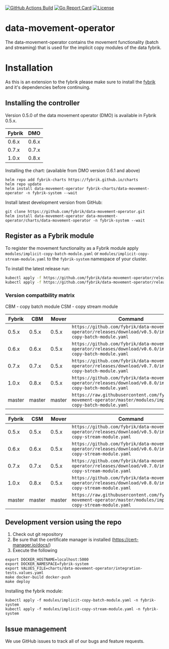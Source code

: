 [![GitHub Actions Build](https://github.com/fybrik/data-movement-operator/actions/workflows/build.yml/badge.svg)](https://github.com/fybrik/data-movement-operator/actions/workflows/build.yml)
[![Go Report Card](https://goreportcard.com/badge/github.com/fybrik/data-movement-operator)](https://goreportcard.com/report/github.com/fybrik/data-movement-operator)
[![License](https://img.shields.io/badge/License-Apache%202.0-blue.svg)](https://opensource.org/licenses/Apache-2.0)

# data-movement-operator

The data-movement-operator contains the movement functionality (batch and streaming) that is used for the implicit copy modules of the data fybrik.

# Installation

As this is an extension to the fybrik please make sure to install the [fybrik](https://github.com/fybrik/fybrik) and it's dependencies before continuing.

## Installing the controller

Version 0.5.0 of the data movement operator (DMO) is available in Fybrik 0.5.x.

| Fybrik           | DMO
| ---              | ---
| 0.6.x            | 0.6.x
| 0.7.x            | 0.7.x
| 1.0.x            | 0.8.x


Installing the chart: (available from DMO version 0.6.1 and above)
```
helm repo add fybrik-charts https://fybrik.github.io/charts
helm repo update
helm install data-movement-operator fybrik-charts/data-movement-operator -n fybrik-system --wait
```

Install latest development version from GitHub:
```
git clone https://github.com/fybrik/data-movement-operator.git
helm install data-movement-operator data-movement-operator/charts/data-movement-operator -n fybrik-system --wait
```

## Register as a Fybrik module

To register the movement functionality as a Fybrik module apply `modules/implicit-copy-batch-module.yaml` or `modules/implicit-copy-stream-module.yaml` to the `fybrik-system` namespace of your cluster.

To install the latest release run:

```bash
kubectl apply -f https://github.com/fybrik/data-movement-operator/releases/latest/download/implicit-copy-batch-module.yaml -n fybrik-system
kubectl apply -f https://github.com/fybrik/data-movement-operator/releases/latest/download/implicit-copy-stream-module.yaml -n fybrik-system
```

### Version compatbility matrix

CBM - copy batch module
CSM - copy stream module

| Fybrik           | CBM     | Mover   | Command
| ---              | ---     | ---     | ---
| 0.5.x            | 0.5.x   | 0.5.x   | `https://github.com/fybrik/data-movement-operator/releases/download/v0.5.0/implicit-copy-batch-module.yaml`
| 0.6.x            | 0.6.x   | 0.5.x   | `https://github.com/fybrik/data-movement-operator/releases/download/v0.6.0/implicit-copy-batch-module.yaml`
| 0.7.x            | 0.7.x   | 0.5.x   | `https://github.com/fybrik/data-movement-operator/releases/download/v0.7.0/implicit-copy-batch-module.yaml`
| 1.0.x            | 0.8.x   | 0.5.x   | `https://github.com/fybrik/data-movement-operator/releases/download/v0.8.0/implicit-copy-batch-module.yaml`
| master           | master  | master  | `https://raw.githubusercontent.com/fybrik/data-movement-operator/master/modules/implicit-copy-batch-module.yaml`

| Fybrik           | CSM     | Mover   | Command
| ---              | ---     | ---     | ---
| 0.5.x            | 0.5.x   | 0.5.x   | `https://github.com/fybrik/data-movement-operator/releases/download/v0.5.0/implicit-copy-stream-module.yaml`
| 0.6.x            | 0.6.x   | 0.5.x   | `https://github.com/fybrik/data-movement-operator/releases/download/v0.6.0/implicit-copy-stream-module.yaml`
| 0.7.x            | 0.7.x   | 0.5.x   | `https://github.com/fybrik/data-movement-operator/releases/download/v0.7.0/implicit-copy-stream-module.yaml`
| 1.0.x            | 0.8.x   | 0.5.x   | `https://github.com/fybrik/data-movement-operator/releases/download/v0.8.0/implicit-copy-stream-module.yaml`
| master           | master  | master  | `https://raw.githubusercontent.com/fybrik/data-movement-operator/master/modules/implicit-copy-stream-module.yaml`

## Development version using the repo
1. Check out git repository
2. Be sure that the certificate manager is installed (https://cert-manager.io/docs/)
3. Execute the following
```
export DOCKER_HOSTNAME=localhost:5000
export DOCKER_NAMESPACE=fybrik-system
export VALUES_FILE=charts/data-movement-operator/integration-tests.values.yaml
make docker-build docker-push
make deploy
```

Installing the fybrik module:

```
kubectl apply -f modules/implicit-copy-batch-module.yaml -n fybrik-system
kubectl apply -f modules/implicit-copy-stream-module.yaml -n fybrik-system
```

## Issue management

We use GitHub issues to track all of our bugs and feature requests.

